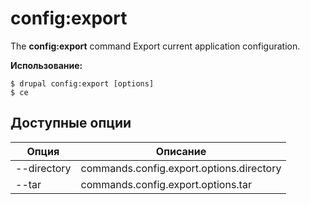 # config:export
The **config:export** command Export current application configuration.

**Использование:**
```
$ drupal config:export [options] 
$ ce  
```

## Доступные опции
Опция | Описание
-------|-------------
--directory | commands.config.export.options.directory
--tar | commands.config.export.options.tar
